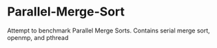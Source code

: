 # Parallel-Merge-Sort
Attempt to benchmark Parallel Merge Sorts.  Contains serial merge sort, openmp, and pthread
